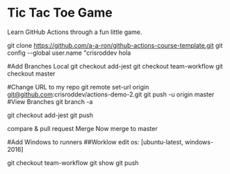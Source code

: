 # Tic Tac Toe Game

Learn GitHub Actions through a fun little game.

git clone https://github.com/a-a-ron/github-actions-course-template.git
git config --global user.name "crisroddev
hola

#Add Branches Local
git checkout add-jest
git checkout team-workflow
git checkout master

#Change URL to my repo
git remote set-url origin git@github.com:crisroddev/actions-demo-2.git
git push -u origin master
#View Branches
git branch -a

git checkout add-jest
git push

compare & pull request
Merge
Now merge to master

#Add Windows to runners
##Worklow edit
os: [ubuntu-latest, windows-2016]

git checkout team-workflow
git show
git push